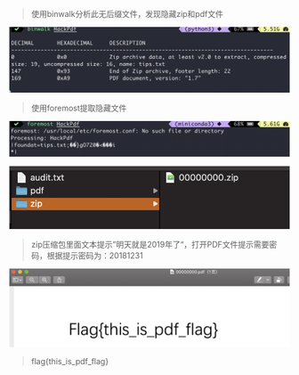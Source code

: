 > 使用binwalk分析此无后缀文件，发现隐藏zip和pdf文件

![](images/2020-04-09-22-07-49.png)

> 使用foremost提取隐藏文件

![](images/2020-04-09-22-08-48.png)

![](images/2020-04-09-22-09-11.png)

> zip压缩包里面文本提示”明天就是2019年了“，打开PDF文件提示需要密码，根据提示密码为：20181231

![](images/2020-04-09-22-11-20.png)

> flag{this_is_pdf_flag}